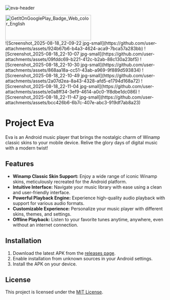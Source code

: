![eva-header](https://github.com/user-attachments/assets/ee685bf2-d743-4004-9aa2-7860f34f458e)
<div  class="d-flex flex-justify-center" >
<a href="https://play.google.com/store/apps/details?id=org.acoustixaudio.eva&hl=en_IN"><img width="270" height="80" alt="GetItOnGooglePlay_Badge_Web_color_English" src="https://github.com/user-attachments/assets/b45ac0a7-9294-4f34-af51-c45286fadf89" /></a>
</div>
![Screenshot_2025-08-18_22-09-22 jpg-small](https://github.com/user-attachments/assets/924b67b6-b4a3-4624-aca9-7bca57a283bb)
![Screenshot_2025-08-18_22-10-07 jpg-small](https://github.com/user-attachments/assets/09fddc69-b221-412c-b2ab-88c130a23bf5)
![Screenshot_2025-08-18_22-10-30 jpg-small](https://github.com/user-attachments/assets/868aa18a-cc51-43ab-a969-9f889d593834)
![Screenshot_2025-08-18_22-10-49 jpg-small](https://github.com/user-attachments/assets/2a07d2ea-8a43-4328-afd5-e1794d168a72)
![Screenshot_2025-08-18_22-11-04 jpg-small](https://github.com/user-attachments/assets/e0a8ff34-3ef9-4614-a0c0-1f8dbe1dc086)
![Screenshot_2025-08-18_22-11-47 jpg-small](https://github.com/user-attachments/assets/bcc426b6-6b7c-407e-abc3-919df7ab8a23)

# Project Eva
Eva is an Android music player that brings the nostalgic charm of Winamp classic skins to your mobile device. Relive the glory days of digital music with a modern twist!

## Features

*   **Winamp Classic Skin Support:** Enjoy a wide range of iconic Winamp skins, meticulously recreated for the Android platform.
*   **Intuitive Interface:** Navigate your music library with ease using a clean and user-friendly interface.
*   **Powerful Playback Engine:** Experience high-quality audio playback with support for various audio formats.
*   **Customizable Experience:** Personalize your music player with different skins, themes, and settings.
*   **Offline Playback:** Listen to your favorite tunes anytime, anywhere, even without an internet connection.

## Installation

1.  Download the latest APK from the [releases page](https://github.com/djshaji/eva/releases).
2.  Enable installation from unknown sources in your Android settings.
3.  Install the APK on your device.


## License

This project is licensed under the [MIT License](https://github.com/djshaji/eva/blob/main/LICENSE).

